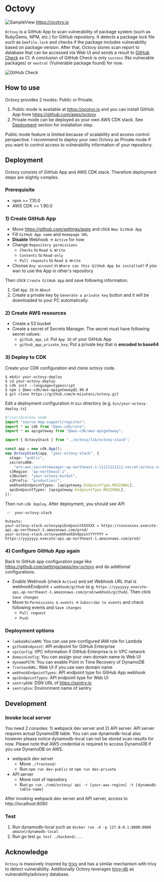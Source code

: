 # Octovy

![SampleView](https://user-images.githubusercontent.com/605953/120887167-48f7eb80-c62c-11eb-877d-79f081367c81.png)
https://ocotvy.io

`Octovy` is a GitHub App to scan vulnerability of package system (such as RubyGems, NPM, etc.) for GitHub repository. It detects a package lock file such as `Gemfile.lock` and checks if the package includes vulnerability based on package version. After that, Octovy stores scan report to database that can be accessed via Web UI and sends a result to [GitHub Check](https://docs.github.com/en/rest/reference/checks) as CI. A conclusion of GitHub Check is only `success` (No vulnerable packages) or `neutral` (Vulnerable package found) for now.

![GitHub Check](https://user-images.githubusercontent.com/605953/120887551-82c9f180-c62e-11eb-8049-1f5e448b4dc5.png)

## How to use

Octovy provides 2 modes: Public or Private.

1. Public mode is available at https://ocotvy.io and you can install GitHub App from https://github.com/apps/octovy
2. Private mode can be deployed as your own AWS CDK stack. See [Deployment](#Deployment) section for installation step.

Public mode feature is limited because of scalability and access control perspective. I recommend to deploy your own Octovy as Private mode if you want to control access to vulnerability information of your repository.

## Deployment

Octovy consists of GitHub App and AWS CDK stack. Therefore deployment steps are slightly complex.

### Prerequisite

- npm >= 7.10.0
- AWS CDK >= 1.90.0

### 1) Create GitHub App

- Move https://github.com/settings/apps and click `New GitHub App`
- Fill `GitHub App name` and `Homepage URL`
- **Disable** Webhook -> `Active` for now
- Change `Repository permissions`
  - `Checks` to `Read & Write`
  - `Contents` to `Read-only`
  - `Pull requests` to `Read & Write`
- Choose `Any account` in `Where can this GitHub App be installed?` if you wan to use the App in other's repository

Then click `Create GitHub App` and save following information.

1. Get `App ID` in `About`
2. Create a private key by `Generate a private key` button and it will be downloaded to your PC automatically.

### 2) Create AWS resources

- Create a S3 bucket
- Create a secret of Secrets Manager. The secret must have following secret values:
  - `github_app_id`: Put `App ID` of your GitHub App
  - `github_app_private_key`: Put a private key that is **encoded to base64**

### 3) Deploy to CDK

Create your CDK configuration and clone octovy code.

```
$ mkdir your-octovy-deploy
$ cd your-octovy-deploy
$ cdk init --language=typescript
$ npm i @aws-cdk/aws-apigateway@1.90.0
$ git clone https://github.com/m-mizutani/octovy.git
```

Edit a deployment configuration in `bin` directory (e.g. `bin/your-octovy-deploy.ts`)

```ts
#!/usr/bin/env node
import "source-map-support/register";
import * as cdk from "@aws-cdk/core";
import * as apigateway from "@aws-cdk/aws-apigateway";

import { OctovyStack } from "../octovy/lib/octovy-stack";

const app = new cdk.App();
new OctovyStack(app, "your-octovy-stack", {
  stage: "public",
  secretsARN:
    "arn:aws:secretsmanager:ap-northeast-1:11111111111:secret:octovy-xxxxxx",
  s3Region: "ap-northeast-1",
  s3Bucket: "your-octovy-bucket",
  s3Prefix: "production/",
  webhookEndpointTypes: [apigateway.EndpointType.REGIONAL],
  apiEndpointTypes: [apigateway.EndpointType.REGIONAL],
});
```

Then run `cdk deploy`. After deployment, you should see API

```
 ✅  your-octovy-stack

Outputs:
your-octovy-stack.octovyapiEndpointXXXXXX = https://xxxxxxxxx.execute-api.ap-northeast-1.amazonaws.com/prod/
your-octovy-stack.octovywebhookEndpointYYYYYY = https://yyyyyyy.execute-api.ap-northeast-1.amazonaws.com/prod/
```

### 4) Configure GitHub App again

Back to GitHub app configuration page like https://github.com/settings/apps/my-octovy and do additional configurations.

- Enable Webhook (check `Active`) and set Webhook URL that is webhookEndpoint + `webhook/github` (e.g. `https://yyyyyyy.execute-api.ap-northeast-1.amazonaws.com/prod/webhook/github`). Then click `Save changes`
- Move to `Permissions & events` -> `Subscribe to events` and check following events and `Save changes`
  - `Pull request`
  - `Push`

### Deployment options

- `lambdaRoleARN`: You can use pre-configured IAM role for Lambda
- `githubEndpoint`: API endpoint for GitHub Enterprise
- `vpcConfig`: VPC information if GitHub Enterprise is in VPC network
- `domainConfig`: You can assign your own domain name to Web UI
- `dynamoPITR`: You can enable Point in Time Recovery of DynamoDB
- `frontendURL`: Web UI if you use own domain name
- `webhookEndpointTypes`: API endpoint type for GitHub App webhook
- `apiEndpointTypes`: API endpoint type for Web UI
- `sentryDSN`: DSN URL of https://sentry.io
- `sentryEnv`: Environment name of sentry

## Development

### Invoke local server

You need 2 consoles: 1) webpack dev server and 2) API server. API server requires actual DynamoDB table. You can use dynamodb-local also however please notice dynamodb-local can not be stored scan results for now. Please note that AWS credential is required to access DynamoDB if you use DynamoDB on AWS.

- webpack dev server
  - Move `./frontend/`
  - Run `npm run dev-public` or `npm run dev-private`
- API server
  - Move root of repository
  - Run `go run ./cmd/octovy/ api -r [your-aws-region] -t [dynamodb-table-name]`

After invoking webpack dev server and API server, access to http://localhost:8080

### Test

1. Run dynamodb-local such as `docker run -d -p 127.0.0.1:8000:8000 amazon/dynamodb-local`
2. Run go test `go test ./backend/...`

## Acknowledge

`Octovy` is massively inspired by [trivy](https://github.com/aquasecurity/trivy) and has a similar mechanism with trivy to detect vulnerability. Additionally Octovy leverages [trivy-db](https://github.com/aquasecurity/trivy-db) as vulnerability/advisory database.
